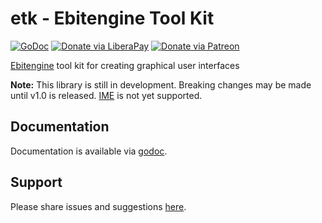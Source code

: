 # etk - Ebitengine Tool Kit
[![GoDoc](https://code.rocketnine.space/tslocum/godoc-static/raw/branch/master/badge.svg)](https://docs.rocketnine.space/code.rocketnine.space/tslocum/etk)
[![Donate via LiberaPay](https://img.shields.io/liberapay/receives/rocketnine.space.svg?logo=liberapay)](https://liberapay.com/rocketnine.space)
[![Donate via Patreon](https://img.shields.io/badge/dynamic/json?color=%23e85b46&label=Patreon&query=data.attributes.patron_count&suffix=%20patrons&url=https%3A%2F%2Fwww.patreon.com%2Fapi%2Fcampaigns%2F5252223)](https://www.patreon.com/rocketnine)

[Ebitengine](https://github.com/hajimehoshi/ebiten) tool kit for creating graphical user interfaces


**Note:** This library is still in development. Breaking changes may be made until v1.0 is released.
[IME](https://en.wikipedia.org/wiki/Input_method) is not yet supported.

## Documentation

Documentation is available via [godoc](https://docs.rocketnine.space/code.rocketnine.space/tslocum/etk).

## Support

Please share issues and suggestions [here](https://code.rocketnine.space/tslocum/etk/issues).
